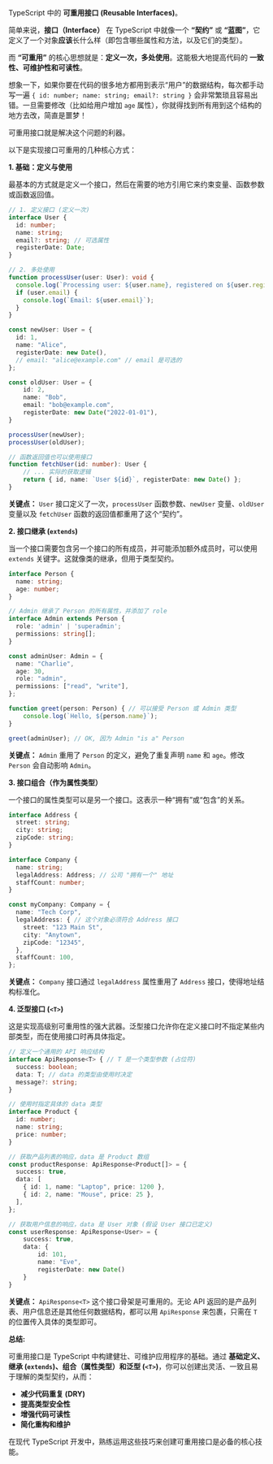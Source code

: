 TypeScript 中的 **可重用接口 (Reusable Interfaces)**。

简单来说，**接口（Interface）** 在 TypeScript 中就像一个 **“契约”** 或 **“蓝图”**，它定义了一个对象**应该**长什么样（即包含哪些属性和方法，以及它们的类型）。

而 **“可重用”** 的核心思想就是：**定义一次，多处使用**。这能极大地提高代码的 **一致性、可维护性和可读性**。

想象一下，如果你要在代码的很多地方都用到表示“用户”的数据结构，每次都手动写一遍 `{ id: number; name: string; email?: string }` 会非常繁琐且容易出错。一旦需要修改（比如给用户增加 `age` 属性），你就得找到所有用到这个结构的地方去改，简直是噩梦！

可重用接口就是解决这个问题的利器。

以下是实现接口可重用的几种核心方式：

**1. 基础：定义与使用**

最基本的方式就是定义一个接口，然后在需要的地方引用它来约束变量、函数参数或函数返回值。

```typescript
// 1. 定义接口 (定义一次)
interface User {
  id: number;
  name: string;
  email?: string; // 可选属性
  registerDate: Date;
}

// 2. 多处使用
function processUser(user: User): void {
  console.log(`Processing user: ${user.name}, registered on ${user.registerDate.toLocaleDateString()}`);
  if (user.email) {
    console.log(`Email: ${user.email}`);
  }
}

const newUser: User = {
  id: 1,
  name: "Alice",
  registerDate: new Date(),
  // email: "alice@example.com" // email 是可选的
};

const oldUser: User = {
    id: 2,
    name: "Bob",
    email: "bob@example.com",
    registerDate: new Date("2022-01-01"),
}

processUser(newUser);
processUser(oldUser);

// 函数返回值也可以使用接口
function fetchUser(id: number): User {
    // ... 实际的获取逻辑
    return { id, name: `User ${id}`, registerDate: new Date() };
}
```

**关键点：** `User` 接口定义了一次，`processUser` 函数参数、`newUser` 变量、`oldUser` 变量以及 `fetchUser` 函数的返回值都重用了这个“契约”。

**2. 接口继承 (`extends`)**

当一个接口需要包含另一个接口的所有成员，并可能添加额外成员时，可以使用 `extends` 关键字。这就像类的继承，但用于类型契约。

```typescript
interface Person {
  name: string;
  age: number;
}

// Admin 继承了 Person 的所有属性，并添加了 role
interface Admin extends Person {
  role: 'admin' | 'superadmin';
  permissions: string[];
}

const adminUser: Admin = {
  name: "Charlie",
  age: 30,
  role: "admin",
  permissions: ["read", "write"],
};

function greet(person: Person) { // 可以接受 Person 或 Admin 类型
    console.log(`Hello, ${person.name}`);
}

greet(adminUser); // OK, 因为 Admin "is a" Person
```

**关键点：** `Admin` 重用了 `Person` 的定义，避免了重复声明 `name` 和 `age`。修改 `Person` 会自动影响 `Admin`。

**3. 接口组合（作为属性类型）**

一个接口的属性类型可以是另一个接口。这表示一种“拥有”或“包含”的关系。

```typescript
interface Address {
  street: string;
  city: string;
  zipCode: string;
}

interface Company {
  name: string;
  legalAddress: Address; // 公司 "拥有一个" 地址
  staffCount: number;
}

const myCompany: Company = {
  name: "Tech Corp",
  legalAddress: { // 这个对象必须符合 Address 接口
    street: "123 Main St",
    city: "Anytown",
    zipCode: "12345",
  },
  staffCount: 100,
};
```

**关键点：** `Company` 接口通过 `legalAddress` 属性重用了 `Address` 接口，使得地址结构标准化。

**4. 泛型接口 (`<T>`)**

这是实现高级别可重用性的强大武器。泛型接口允许你在定义接口时不指定某些内部类型，而在使用接口时再具体指定。

```typescript
// 定义一个通用的 API 响应结构
interface ApiResponse<T> { // T 是一个类型参数 (占位符)
  success: boolean;
  data: T; // data 的类型由使用时决定
  message?: string;
}

// 使用时指定具体的 data 类型
interface Product {
  id: number;
  name: string;
  price: number;
}

// 获取产品列表的响应，data 是 Product 数组
const productResponse: ApiResponse<Product[]> = {
  success: true,
  data: [
    { id: 1, name: "Laptop", price: 1200 },
    { id: 2, name: "Mouse", price: 25 },
  ],
};

// 获取用户信息的响应，data 是 User 对象 (假设 User 接口已定义)
const userResponse: ApiResponse<User> = {
    success: true,
    data: {
        id: 101,
        name: "Eve",
        registerDate: new Date()
    }
}
```

**关键点：** `ApiResponse<T>` 这个接口骨架是可重用的。无论 API 返回的是产品列表、用户信息还是其他任何数据结构，都可以用 `ApiResponse` 来包裹，只需在 `T` 的位置传入具体的类型即可。

**总结:**

可重用接口是 TypeScript 中构建健壮、可维护应用程序的基础。通过 **基础定义、继承 (`extends`)、组合（属性类型）和泛型 (`<T>`)**，你可以创建出灵活、一致且易于理解的类型契约，从而：

*   **减少代码重复 (DRY)**
*   **提高类型安全性**
*   **增强代码可读性**
*   **简化重构和维护**

在现代 TypeScript 开发中，熟练运用这些技巧来创建可重用接口是必备的核心技能。